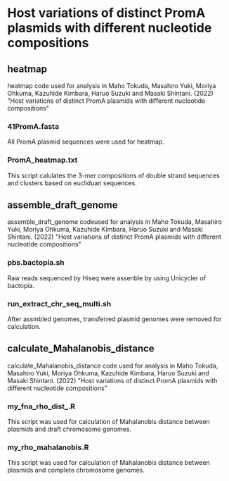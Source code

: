 # Host variations of distinct PromA plasmids with different nucleotide compositions
## heatmap
heatmap code used for analysis in Maho Tokuda, Masahiro Yuki, Moriya Ohkuma, Kazuhide Kimbara, Haruo Suzuki and Masaki Shintani. (2022) 
"Host variations of distinct PromA plasmids with different nucleotide compositions" 

### 41PromA.fasta
All PromA plasmid sequences were used for heatmap.
### PromA_heatmap.txt
This script calulates the 3-mer compositions of double strand sequences and clusters based on eucliduan sequences.


## assemble_draft_genome
assemble_draft_genome codeused for analysis in Maho Tokuda, Masahiro Yuki, Moriya Ohkuma, Kazuhide Kimbara, Haruo Suzuki and Masaki Shintani. (2022) 
"Host variations of distinct PromA plasmids with different nucleotide compositions" 
### pbs.bactopia.sh
Raw reads sequenced by Hiseq were assenble by using Unicycler of bactopia.
### run_extract_chr_seq_multi.sh
After assmbled genomes, transferred plasmid genomes were removed for calculation.


## calculate_Mahalanobis_distance
calculate_Mahalanobis_distance code used for analysis in Maho Tokuda, Masahiro Yuki, Moriya Ohkuma, Kazuhide Kimbara, Haruo Suzuki and Masaki Shintani. (2022) 
"Host variations of distinct PromA plasmids with different nucleotide compositions"
### my_fna_rho_dist_.R
This script was used for calculation of Mahalanobis distance between plasmids and draft chromosome genomes.
### my_rho_mahalanobis.R
This script was used for calculation of Mahalanobis distance between plasmids and complete chromosome genomes.

